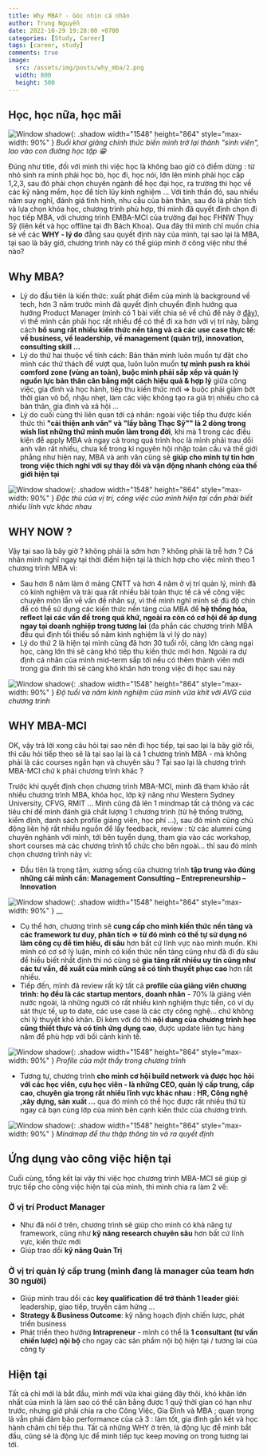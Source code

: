 ```yaml
---
title: Why MBA? - Góc nhìn cá nhân
author: Trung Nguyễn
date: 2022-10-29 19:28:00 +0700
categories: [Study, Career]
tags: [career, study]
comments: true
image:
  src: /assets/img/posts/why_mba/2.png
  width: 800
  height: 500
---
```

## Học, học nữa, học mãi

![Window shadow](/assets/img/posts/why_mba/3.jpeg){: .shadow width="1548" height="864" style="max-width: 90%" }
_Buổi khai giảng chính thức biến mình trở lại thành "sinh viên", lao vào con đường học tập 😁_

Đúng như title, đối với mình thì việc học là không bao giờ có điểm dừng : từ nhỏ sinh ra mình phải học bò, học đi, học nói, lớn lên mình phải học cấp 1,2,3, sau đó phải chọn chuyên ngành để học đại học, ra trường thì học về các kỹ năng mềm, học để tích lũy kinh nghiệm ... Với tinh thần đó, sau nhiều năm suy nghĩ, đánh giá tình hình, nhu cầu của bản thân, sau đó là phân tích và lựa chọn khóa học, chương trình phù hợp, thì mình đã quyết định chọn đi học tiếp MBA, với chương trình EMBA-MCI của trường đại học FHNW Thụy Sỹ (liên kết và học offline tại đh Bách Khoa). Qua đây thì mình chỉ muốn chia sẻ về các **WHY - lý do** đằng sau quyết định này của mình, tại sao lại là MBA, tại sao là bây giờ, chương trình này có thể giúp mình ở công việc như thế nào?

## Why MBA?

- Lý do đầu tiên là kiến thức: xuất phát điểm của mình là background về tech, hơn 3 năm trước mình đã quyết định chuyển định hướng qua hướng Product Manager (mình có 1 bài viết chia sẻ về chủ đề này ở [đây](https://trung.tech/posts/chuyen-huong-sang-product/)), vì thế mình cần phải học rất nhiều để có thể đi xa hơn với vị trí này, bằng cách **bổ sung rất nhiều kiến thức nền tảng và cả các use case thực tế: về business, về leadership, về management (quản trị), innovation, consulting skill ...**
- Lý do thứ hai thuộc về tính cách: Bản thân mình luôn muốn tự đặt cho mình các thử thách để vượt qua, luôn luôn muốn **tự mình push ra khỏi comford zone (vùng an toàn), buộc mình phải sắp xếp và quản lý nguồn lực bản thân cân bằng một cách hiệu quả & hợp lý** giữa công việc, gia đình và học hành, tiếp thu kiến thức mới => buộc phải giảm bớt thời gian vô bổ, nhậu nhẹt, làm các việc không tạo ra giá trị nhiều cho cả bản thân, gia đình và xã hội ...
- Lý do cuối cùng thì liên quan tới cá nhân: ngoài việc tiếp thu được kiến thức thì **"cải thiện anh văn" và "lấy bằng Thạc Sỹ"" là 2 dòng trong wish list những thứ mình muốn làm trong đời**, khi mà 1 trong các điều kiện để apply MBA và ngay cả trong quá trình học là mình phải trau dồi anh văn rất nhiều, chưa kể trong kỉ nguyên hội nhập toàn cầu và thế giới phẳng như hiện nay, MBA và anh văn cũng sẽ **giúp cho mình tự tin hơn trong việc thích nghi với sự thay đổi và vận động nhanh chóng của thế giới hiện tại**

![Window shadow](/assets/img/posts/why_mba/1.png){: .shadow width="1548" height="864" style="max-width: 90%" }
_Đặc thù của vị trí, công việc của mình hiện tại cần phải biết nhiều lĩnh vực khác nhau_

## WHY NOW ?

Vậy tại sao là bây giờ ? không phải là sớm hơn ? không phải là trễ hơn ? 
Cá nhân mình nghĩ ngay tại thời điểm hiện tại là thích hợp cho việc mình theo 1 chương trình MBA vì:
- Sau hơn 8 năm làm ở mảng CNTT và hơn 4 năm ở vị trí quản lý, mình đã có kinh nghiệm và trải qua rất nhiều bài toán thực tế cả về công việc chuyên môn lẫn về vấn đề nhân sự, vì thế mình nghĩ mình sẽ đủ độ chín để có thể sử dụng các kiến thức nền tảng của MBA để **hệ thống hóa, reflect lại các vấn đề trong quá khứ, ngoài ra còn có cơ hội để áp dụng ngay tại doanh nghiệp trong tương lai** (đa phần các chương trình MBA đều qui định tối thiểu số năm kinh nghiệm là vì lý do này)
- Lý do thứ 2 là hiện tại mình cũng đã hơn 30 tuổi rồi, càng lớn càng ngại học, càng lớn thì sẽ càng khó tiếp thu kiến thức mới hơn. Ngoài ra dự định cá nhân của mình mid-term sắp tới nếu có thêm thành viên mới trong gia đình thì sẽ càng khó khăn hơn trong việc đi học sau này

![Window shadow](/assets/img/posts/why_mba/5.png){: .shadow width="1548" height="864" style="max-width: 90%" }
_Độ tuổi và năm kinh nghiệm của mình vừa khít với AVG của chương trình_

## WHY MBA-MCI

OK, vậy trả lời xong câu hỏi tại sao nên đi học tiếp, tại sao lại là bây giờ rồi, thì câu hỏi tiếp theo sẽ là tại sao lại là cả 1 chương trình MBA - mà không phải là các courses ngắn hạn và chuyên sâu ? Tại sao lại là chương trình MBA-MCI chứ k phải chương trình khác ?

Trước khi quyết định chọn chương trình MBA-MCI, mình đã tham khảo rất nhiều chương trình MBA, khóa học, lớp kỹ năng như Western Sydney University, CFVG, RMIT ... Mình cũng đã lên 1 mindmap tất cả thông và các tiêu chí để mình đánh giá chất lượng 1 chương trình (từ hệ thống trường, kiểm định, danh sách profile giảng viên, học phí ...), sau đó mình cũng chủ động liên hệ rất nhiều nguồn để lấy feedback, review : từ các alumni cùng chuyên nghành với mình, tới bên tuyển dụng, tham gia vào các workshop, short courses mà các chương trình tổ chức cho bên ngoài... thì sau đó mình chọn chương trình này vì:

- Đầu tiên là trọng tâm, xương sống của chương trình **tập trung vào đúng những cái mình cần: Management Consulting – Entrepreneurship – Innovation**

![Window shadow](/assets/img/posts/why_mba/4.png){: .shadow width="1548" height="864" style="max-width: 90%" }
__

- Cụ thể hơn, chương trình sẽ **cung cấp cho mình kiến thức nền tảng và các framework tư duy, phân tích => từ đó mình có thể tự sử dụng nó làm công cụ để tìm hiểu, đi sâu** hơn bất cứ lĩnh vực nào mình muốn. Khi mình có cơ sở lý luận, mình có kiến thức nền tảng cũng như đã đi đủ sâu để hiểu biết nhất định thì nó cũng sẽ **gia tăng rất nhiều uy tín cũng như các tư vấn, đề xuất của mình cũng sẽ có tính thuyết phục cao** hơn rất nhiều.
- Tiếp đến, mình đã review rất kỹ tất cả **profile của giảng viên chương trình: họ đều là các startup mentors, doanh nhân** - 70% là giảng viên nước ngoài, là những người có rất nhiều kinh nghiệm thực tiễn, có ví dụ sát thực tế, up to date, các use case là các cty công nghệ... chứ không chỉ lý thuyết khô khăn. Đi kèm với đó thì **nội dung của chương trình học cũng thiết thực và có tính ứng dụng cao**, được update liên tục hàng năm để phù hợp với bối cảnh kinh tế.

![Window shadow](/assets/img/posts/why_mba/prof.png){: .shadow width="1548" height="864" style="max-width: 90%" }
_Profile của một thầy trong chương trình_

- Tương tự, chương trình **cho mình cơ hội build network và được học hỏi với các học viên, cựu học viên - là những CEO, quản lý cấp trung, cấp cao, chuyên gia trong rất nhiều lĩnh vực khác nhau : HR, Công nghệ ,xây dựng, sản xuất ...** qua đó mình có thể học được rất nhiều thứ từ ngay cả bạn cùng lớp của mình bên cạnh kiến thức của chương trình. 

![Window shadow](/assets/img/posts/why_mba/mindmap.jpg){: .shadow width="1548" height="864" style="max-width: 90%" }
_Mindmap để thu thập thông tin và ra quyết định_

## Ứng dụng vào công việc hiện tại
Cuối cùng, tổng kết lại vậy thì việc học chương trình MBA-MCI sẽ giúp gì trực tiếp cho công việc hiện tại của mình, thì mình chia ra làm 2 vế:

### Ở vị trí Product Manager
- Như đã nói ở trên, chương trình sẽ giúp cho mình có khả năng tự framework, cũng như **kỹ năng research chuyên sâu** hơn bất cứ lĩnh vực, kiến thức mới
- Giúp trao dồi **kỹ năng Quản Trị**

### Ở vị trí quản lý cấp trung (mình đang là manager của team hơn 30 người)
- Giúp mình trau dồi các **key qualification để trở thành 1 leader giỏi**: leadership, giao tiếp, truyền cảm hứng ...
- **Strategy & Business Outcome**: kỹ năng hoạch định chiến lược, phát triển business
- Phát triển theo hướng **Intrapreneur** - mình có thể là **1 consultant (tư vấn chiến lược) nội bộ** cho ngay các sản phẩm nội bộ hiện tại / tương lai của công ty

## Hiện tại
Tất cả chỉ mới là bắt đầu, mình mới vừa khai giảng đây thôi, khó khăn lớn nhất của mình là làm sao có thể cân bằng được 1 quỹ thời gian có hạn như trước, nhưng giờ phải chia ra cho Công Việc, Gia Đình và MBA ; quan trọng là vẫn phải đảm bảo performance của cả 3 : làm tốt, gia đình gắn kết và học hành chăm chỉ tiếp thu. Tất cả những WHY ở trên, là động lực để mình bắt đầu, cũng sẽ là động lực để mình tiếp tục keep moving on trong tương lai tới.